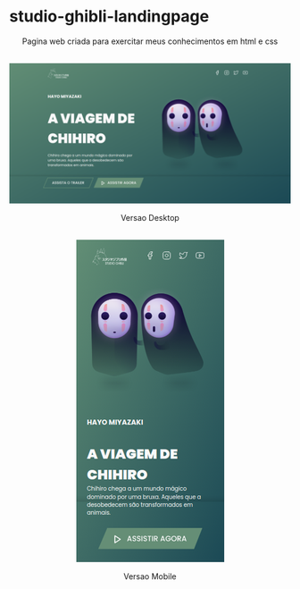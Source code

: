 # studio-ghibli-landingpage
<div align="center">

  <p>Pagina web criada para exercitar meus conhecimentos em html e css
  </p>

  <br>

  <img src="./.github/desktop.png" alt="desktop">
  <p>
    Versao Desktop
  </p>

  <br>
  <img src="./.github/mobile.png" alt="mobile">
  <p>
    Versao Mobile
  </p>
</div>